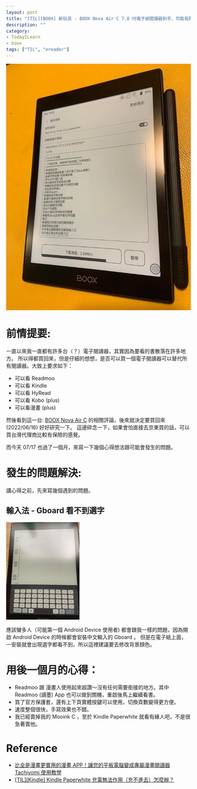 ```yaml
---
layout: post
title: "[TIL][BOOX] 新玩具 - BOOX Nova Air C 7.8 吋電子紙閱讀器到手，可能有問題與心得"
description: ""
category: 
- TodayILearn
- boox
tags: ["TIL", "ereader"]
---
```


![image-20220617124512017](../images/2021/image-20220617124512017.png)



# 前情提要:

一直以來我一直都有許多台（？）電子閱讀器，其實因為要看的書散落在許多地方。 所以得都買回來，但是仔細的想想，是否可以買一個電子閱讀器可以替代所有閱讀器。大致上要求如下：

- 可以看 Readmoo
- 可以看 Kindle 
- 可以看 HyRead
- 可以看 Kobo (plus)
- 可以看漫畫 (plus)

然後看到這一台: [BOOX Nova Air C](https://www.bearboss.com/SalePage/index/7685258) 的相關評論，後來就決定要買回來 (2022/06/16) 好好研究一下。  這邊碎念一下，如果會怕直接去京東買的話，可以買台灣代理商比較有保險的感覺。

而今天 07/17 也過了一個月，來寫一下幾個心得想法跟可能會發生的問題。

# 發生的問題解決:

講心得之前，先來寫幾個遇到的問題。

## 輸入法 - Gboard 看不到選字

<img src="../images/2021/image-20220617124552519.png" alt="image-20220617124552519" style="zoom:33%;" />

應該蠻多人（可能第一個 Android Device 使用者) 都會跟我一樣的問題，因為開啟 Android Device 的時候都會安裝中文輸入的 Gboard 。 但是在電子紙上面，一安裝就會出現選字都看不到，所以這裡建議要去修改背景顏色。

# 用後一個月的心得：

- Readmoo 跟 漫畫人使用起來超讚～沒有任何需要銜接的地方。其中 Readmoo (讀墨) App 也可以做到關機，重啟後馬上繼續看書。
- 買了官方保護套，還有上下頁實體按鍵可以使用，切換頁數變得更方便。
- 速度整個很快，手寫效果也不錯。
- 我已經賣掉我的 Mooink C ，至於 Kindle Paperwhite 就看有緣人吧，不是很急著賣他。

# Reference

-  [比全是漫畫更實用的漫畫 APP！讓您的平板電腦變成專屬漫畫閱讀器 Tachiyomi 使用教學](https://mobileai.net/2021/09/13/tachiyomi/)
-  [[TIL\][Kindle] Kindle Paperwhite 充電無法作用（充不進去）怎麼辦？](https://www.evanlin.com/til-Kindle-cannot-charge/)
